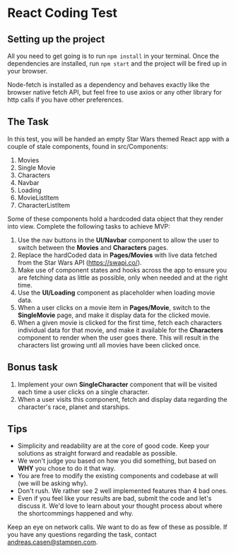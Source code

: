 # React Coding Test

##	Setting up the project

All you need to get going is to run ```npm install``` in your terminal.
Once the dependencies are installed, run ```npm start``` and the project will be fired up in your browser.

Node-fetch is installed as a dependency and behaves exactly like the browser native fetch API, but feel free to use axios or any other library for http calls if you have other preferences.

##	The Task

In this test, you will be handed an empty Star Wars themed React app with a couple of stale components, found in src/Components:
1. Movies
2. Single Movie
3. Characters
4. Navbar
5. Loading
6. MovieListItem
7. CharacterListItem

Some of these components hold a hardcoded data object that they render into view. Complete the following tasks to achieve MVP:

1. Use the nav buttons in the **UI/Navbar** component to allow the user to switch between the **Movies** and **Characters** pages.
2. Replace the hardCoded data in **Pages/Movies** with live data fetched from the Star Wars API (https://swapi.co/).
3. Make use of component states and hooks across the app to ensure you are fetching data as little as possible, only when needed and at the right time.
4. Use the **UI/Loading** component as placeholder when loading movie data.
5. When a user clicks on a movie item in **Pages/Movie**, switch to the **SingleMovie** page, and make it display data for the clicked movie.
6. When a given movie is clicked for the first time, fetch each characters individual data for that movie, and make it available for the **Characters** component to render when the user goes there. This will result in the characters list growing untl all movies have been clicked once.

##	Bonus task

1. Implement your own **SingleCharacter** component that will be visited each time a user clicks on a single character.
2. When a user visits this component, fetch and display data regarding the character's race, planet and starships.

## Tips

* Simplicity and readability are at the core of good code. Keep your solutions as straight forward and readable as possible.
* We won't judge you based on how you did something, but based on **WHY** you chose to do it that way.
* You are free to modify the existing components and codebase at will (we will be asking why).
* Don't rush. We rather see 2 well implemented features than 4 bad ones.
* Even if you feel like your results are bad, submit the code and let's discuss it. We'd love to learn about your thought process about where the shortcommings happened and why.

Keep an eye on network calls. We want to do as few of these as possible.
If you have any questions regarding the task, contact andreas.casen@stampen.com.
